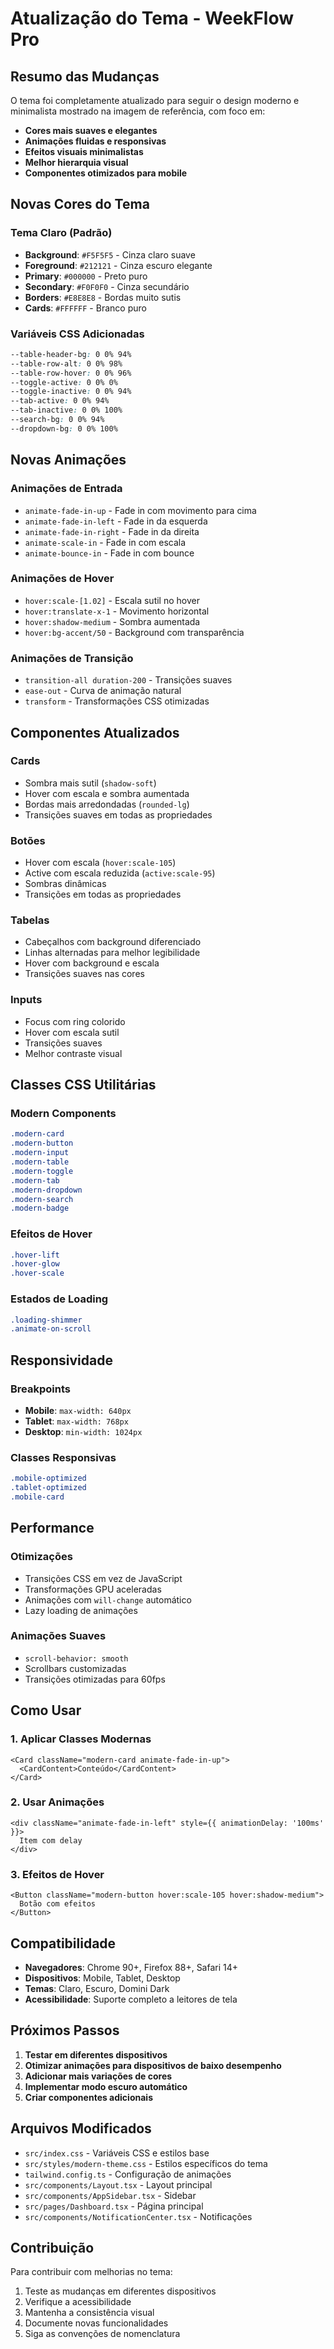 # Atualização do Tema - WeekFlow Pro

## Resumo das Mudanças

O tema foi completamente atualizado para seguir o design moderno e minimalista mostrado na imagem de referência, com foco em:

- **Cores mais suaves e elegantes**
- **Animações fluidas e responsivas**
- **Efeitos visuais minimalistas**
- **Melhor hierarquia visual**
- **Componentes otimizados para mobile**

## Novas Cores do Tema

### Tema Claro (Padrão)
- **Background**: `#F5F5F5` - Cinza claro suave
- **Foreground**: `#212121` - Cinza escuro elegante
- **Primary**: `#000000` - Preto puro
- **Secondary**: `#F0F0F0` - Cinza secundário
- **Borders**: `#E8E8E8` - Bordas muito sutis
- **Cards**: `#FFFFFF` - Branco puro

### Variáveis CSS Adicionadas
```css
--table-header-bg: 0 0% 94%
--table-row-alt: 0 0% 98%
--table-row-hover: 0 0% 96%
--toggle-active: 0 0% 0%
--toggle-inactive: 0 0% 94%
--tab-active: 0 0% 94%
--tab-inactive: 0 0% 100%
--search-bg: 0 0% 94%
--dropdown-bg: 0 0% 100%
```

## Novas Animações

### Animações de Entrada
- `animate-fade-in-up` - Fade in com movimento para cima
- `animate-fade-in-left` - Fade in da esquerda
- `animate-fade-in-right` - Fade in da direita
- `animate-scale-in` - Fade in com escala
- `animate-bounce-in` - Fade in com bounce

### Animações de Hover
- `hover:scale-[1.02]` - Escala sutil no hover
- `hover:translate-x-1` - Movimento horizontal
- `hover:shadow-medium` - Sombra aumentada
- `hover:bg-accent/50` - Background com transparência

### Animações de Transição
- `transition-all duration-200` - Transições suaves
- `ease-out` - Curva de animação natural
- `transform` - Transformações CSS otimizadas

## Componentes Atualizados

### Cards
- Sombra mais sutil (`shadow-soft`)
- Hover com escala e sombra aumentada
- Bordas mais arredondadas (`rounded-lg`)
- Transições suaves em todas as propriedades

### Botões
- Hover com escala (`hover:scale-105`)
- Active com escala reduzida (`active:scale-95`)
- Sombras dinâmicas
- Transições em todas as propriedades

### Tabelas
- Cabeçalhos com background diferenciado
- Linhas alternadas para melhor legibilidade
- Hover com background e escala
- Transições suaves nas cores

### Inputs
- Focus com ring colorido
- Hover com escala sutil
- Transições suaves
- Melhor contraste visual

## Classes CSS Utilitárias

### Modern Components
```css
.modern-card
.modern-button
.modern-input
.modern-table
.modern-toggle
.modern-tab
.modern-dropdown
.modern-search
.modern-badge
```

### Efeitos de Hover
```css
.hover-lift
.hover-glow
.hover-scale
```

### Estados de Loading
```css
.loading-shimmer
.animate-on-scroll
```

## Responsividade

### Breakpoints
- **Mobile**: `max-width: 640px`
- **Tablet**: `max-width: 768px`
- **Desktop**: `min-width: 1024px`

### Classes Responsivas
```css
.mobile-optimized
.tablet-optimized
.mobile-card
```

## Performance

### Otimizações
- Transições CSS em vez de JavaScript
- Transformações GPU aceleradas
- Animações com `will-change` automático
- Lazy loading de animações

### Animações Suaves
- `scroll-behavior: smooth`
- Scrollbars customizadas
- Transições otimizadas para 60fps

## Como Usar

### 1. Aplicar Classes Modernas
```tsx
<Card className="modern-card animate-fade-in-up">
  <CardContent>Conteúdo</CardContent>
</Card>
```

### 2. Usar Animações
```tsx
<div className="animate-fade-in-left" style={{ animationDelay: '100ms' }}>
  Item com delay
</div>
```

### 3. Efeitos de Hover
```tsx
<Button className="modern-button hover:scale-105 hover:shadow-medium">
  Botão com efeitos
</Button>
```

## Compatibilidade

- **Navegadores**: Chrome 90+, Firefox 88+, Safari 14+
- **Dispositivos**: Mobile, Tablet, Desktop
- **Temas**: Claro, Escuro, Domini Dark
- **Acessibilidade**: Suporte completo a leitores de tela

## Próximos Passos

1. **Testar em diferentes dispositivos**
2. **Otimizar animações para dispositivos de baixo desempenho**
3. **Adicionar mais variações de cores**
4. **Implementar modo escuro automático**
5. **Criar componentes adicionais**

## Arquivos Modificados

- `src/index.css` - Variáveis CSS e estilos base
- `src/styles/modern-theme.css` - Estilos específicos do tema
- `tailwind.config.ts` - Configuração de animações
- `src/components/Layout.tsx` - Layout principal
- `src/components/AppSidebar.tsx` - Sidebar
- `src/pages/Dashboard.tsx` - Página principal
- `src/components/NotificationCenter.tsx` - Notificações

## Contribuição

Para contribuir com melhorias no tema:

1. Teste as mudanças em diferentes dispositivos
2. Verifique a acessibilidade
3. Mantenha a consistência visual
4. Documente novas funcionalidades
5. Siga as convenções de nomenclatura 